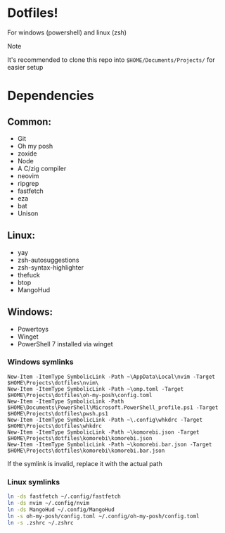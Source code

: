 # Dotfiles!
For windows (powershell) and linux (zsh)
> [!NOTE]
> It's recommended to clone this repo into `$HOME/Documents/Projects/` for easier setup

# Dependencies
## Common:
- Git
- Oh my posh
- zoxide
- Node
- A C/zig compiler
- neovim
- ripgrep
- fastfetch
- eza
- bat
- Unison
## Linux:
- yay
- zsh-autosuggestions
- zsh-syntax-highlighter
- thefuck
- btop
- MangoHud
## Windows:
- Powertoys
- Winget
- PowerShell 7 installed via winget

### Windows symlinks
```pwsh
New-Item -ItemType SymbolicLink -Path ~\AppData\Local\nvim -Target $HOME\Projects\dotfiles\nvim\
New-Item -ItemType SymbolicLink -Path ~\omp.toml -Target $HOME\Projects\dotfiles\oh-my-posh\config.toml
New-Item -ItemType SymbolicLink -Path $HOME\Documents\PowerShell\Microsoft.PowerShell_profile.ps1 -Target $HOME\Projects\dotfiles\pwsh.ps1
New-Item -ItemType SymbolicLink -Path ~\.config\whkdrc -Target $HOME\Projects\dotfiles\whkdrc
New-Item -ItemType SymbolicLink -Path ~\komorebi.json -Target $HOME\Projects\dotfiles\komorebi\komorebi.json
New-Item -ItemType SymbolicLink -Path ~\komorebi.bar.json -Target $HOME\Projects\dotfiles\komorebi\komorebi.bar.json
```
If the symlink is invalid, replace it with the actual path
### Linux symlinks
```zsh
ln -ds fastfetch ~/.config/fastfetch
ln -ds nvim ~/.config/nvim
ln -ds MangoHud ~/.config/MangoHud
ln -s oh-my-posh/config.toml ~/.config/oh-my-posh/config.toml
ln -s .zshrc ~/.zshrc
```
